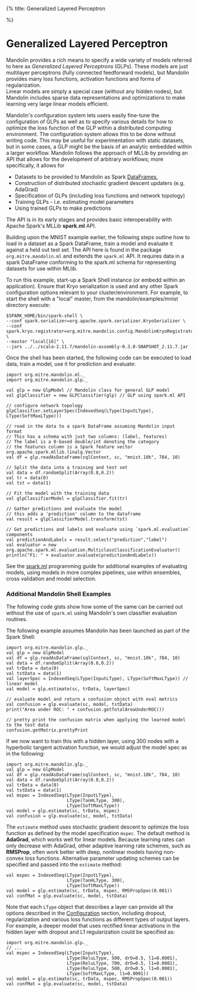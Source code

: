 {%
  title: Generalized Layered Perceptron

%}

# Generalized Layered Perceptron

Mandolin provides a rich means to specify a wide variety of models referred to here
as *Generalized Layered Perceptrons* (GLPs). These models are just multilayer
perceptrons (fully connected feedforward models), but Mandolin provides many loss functions,
activation functions and forms of regularization.  
Linear models are simply a special case (without any 
hidden nodes), but Mandolin includes sparse data representations and optimizations to 
make learning very large linear models efficient.

Mandolin's configuration system lets users easily fine-tune the configuration of GLPs 
as well as to specify various details for how to optimize the loss function of the GLP 
within a distributed computing environment. The configuration system allows this to
be done without writing code.  This may be useful for experimentation with static
datasets, but in some cases, a GLP might be the basis of an analytic embedded within
a larger workflow.  Mandolin follows the approach of MLLib by providing an API
that allows for the development of arbitrary workflows; more specifically, it allows
for 

*  Datasets to be provided to Mandolin as Spark 
[DataFrames](http://spark.apache.org/docs/latest/sql-programming-guide.html#dataframes), 
*  Construction of distributed stochastic gradient descent updaters (e.g. AdaGrad)
*  Specification of GLPs (including loss functions and network topology)
*  Training GLPs - i.e. estimating model parameters
*  Using trained GLPs to make predictions

The API is in its early stages and provides basic interoperability with Apache Spark's
MLLib **spark.ml** API.

Building upon the MNIST example earlier, the following steps outline how to load
in a dataset as a Spark DataFrame, train a model and evaluate it against
a held out test set.  The API here is found in the package `org.mitre.mandolin.ml`
and extends the `spark.ml` API.  It requires data in a spark DataFrame conforming
to the spark.ml schema for representing datasets for use within MLlib. 

To run this example, start-up a Spark Shell instance (or embedd within an application).
Ensure that Kryo serialization is used and any other Spark configuration options
relevant to your cluster/environment.  For example, to start the shell with a "local"
master, from the mandolin/examples/mnist directory execute:

    $SPARK_HOME/bin/spark-shell \
    --conf spark.serializer=org.apache.spark.serializer.KryoSerializer \
    --conf spark.kryo.registrator=org.mitre.mandolin.config.MandolinKryoRegistrator \
    --master "local[16]" \
    --jars ../../scala-2.11.7/mandolin-assembly-0.3.0-SNAPSHOT_2.11.7.jar
    

Once the shell has been started, the following code can be executed to load data, train a
model, use it for prediction and evaluate:

    import org.mitre.mandolin.ml._
    import org.mitre.mandolin.glp._

    val glp = new GlpModel // Mandolin class for general GLP model
    val glpClassifier = new GLPClassifier(glp) // GLP using spark.ml API

    // configure network topology
    glpClassifier.setLayerSpec(IndexedSeq(LType(InputLType), LType(SoftMaxLType)))

    // read in the data to a spark DataFrame assuming Mandolin input format
    // This has a schema with just two columns: (label, features)
    // The label is a 0-based double/int denoting the category
    // the features column is a Spark feature vector org.apache.spark.mllib.linalg.Vector
    val df = glp.readAsDataFrame(sqlContext, sc, "mnist.10k", 784, 10)

    // Split the data into a training and test set
    val data = df.randomSplit(Array(0.8,0.2))
    val tr = data(0)
    val tst = data(1)
    
    // Fit the model with the training data
    val glpClassifierModel = glpClassifier.fit(tr)

    // Gather predictions and evaluate the model
    // this adds a 'prediction' column to the dataframe
    val result = glpClassifierModel.transform(tst)

    // Get predictions and labels and evaluate using `spark.ml.evaluation` components
    val predictionAndLabels = result.select("prediction","label")
    val evaluator = new org.apache.spark.ml.evaluation.MulticlassClassificationEvaluator()
    println("F1: " + evaluator.evaluate(predictionAndLabels))


See the [spark.ml](http://spark.apache.org/docs/latest/ml-guide.html) programming guide
for additional examples of evaluating models, using models in more complex pipelines,
use within ensembles, cross validation and model selection.

### Additional Mandolin Shell Examples

The following code gists show how some of the same can be carried
out without the use of `spark.ml` using Mandolin's own classifier
evaluation routines.  

The following example assumes Mandolin has been launched as part of the
Spark Shell:

    import org.mitre.mandolin.glp._
    val glp = new GlpModel
    val df = glp.readAsDataFrame(sqlContext, sc, "mnist.10k", 784, 10)
    val data = df.randomSplit(Array(0.8,0.2))
    val trData = data(0)
    val tstData = data(1)
    val layerSpec = IndexedSeq(LType(InputLType), LType(SoftMaxLType)) // linear model
    val model = glp.estimate(sc, trData, layerSpec)

    // evaluate model and return a confusion object with eval metrics
    val confusion = glp.evaluate(sc, model, tstData)
    print("Area under ROC: " + confusion.getTotalAreaUnderROC())
    
    // pretty print the confusion matrix when applying the learned model to the test data
    confusion.getMatrix.prettyPrint
    
If we now want to train this with a hidden layer, using 300 nodes with a hyperbolic tangent
activation function, we would adjust the model spec as in the following:

    import org.mitre.mandolin.glp._
    val glp = new GlpModel
    val df = glp.readAsDataFrame(sqlContext, sc, "mnist.10k", 784, 10)
    val data = df.randomSplit(Array(0.8,0.2))
    val trData = data(0)
    val tstData = data(1)
    val mspec = IndexedSeq(LType(InputLType), 
                           LType(TanHLType, 300), 
                           LType(SoftMaxLType))
    val model = glp.estimate(sc, trData, mspec)
    val confusion = glp.evaluate(sc, model, tstData)

The `estimate` method uses stochastic gradient descent to optimize the loss function
as defined by the model specification `mspec`. The default method is **AdaGrad**, which works
well for linear models. Because learning rates can only decrease with AdaGrad, other
adaptive learning rate schemes, such as **RMSProp**, often work better with deep, nonlinear
models having non-convex loss functions.  Alternative parameter updating schemes can be specified
and passed into the `estimate` method:

    val mspec = IndexedSeq(LType(InputLType), 
                           LType(TanHLType, 300), 
                           LType(SoftMaxLType))
    val model = glp.estimate(sc, trData, mspec, RMSPropSpec(0.001))
    val confMat = glp.evaluate(sc, model, tstData)

Note that each `LType` object that describes a layer can provide all the options described
in the [Configuration](configuration.html) section, including dropout, regularization and various loss functions
as different types of output layers.  For example, a deeper model that uses rectified linear
activations in the hidden layer with dropout and L1 regularization could be specified as:

    import org.mitre.mandolin.glp._
    // ...
    val mspec = IndexedSeq(LType(InputLType), 
                           LType(ReluLType, 500, drO=0.5, l1=0.0001), 
                           LType(ReluLType, 700, drO=0.5, l1=0.0001),
                           LType(ReluLType, 500, drO=0.5, l1=0.0001),
                           LType(SoftMaxLType, l1=0.0001))
    val model = glp.estimate(sc, trData, mspec, RMSPropSpec(0.001))
    val confMat = glp.evaluate(sc, model, tstData)


    